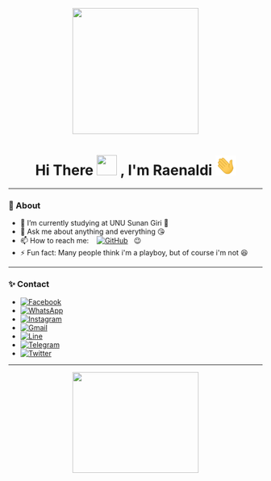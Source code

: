 <p align="Center" ><img src="https://media.giphy.com/media/Ah9vTPGM6xLveTK2Pk/giphy.gif" height="250px" width ="250px"></p>
<h1 align="Center">  Hi There <img src="https://media.giphy.com/media/AstG9R5P41eqV80ggV/giphy.gif" height="40px" width="40px"> , I'm Raenaldi <img src="https://raw.githubusercontent.com/ABSphreak/ABSphreak/master/gifs/Hi.gif" width="40px" /> </h1>

---------------------------------------------------------------------------------------------------------------------------------------------------------------------------------

### :boy: About
- 🔭 I’m currently studying at UNU Sunan Giri :school:
- 💬 Ask me about anything and everything :kissing_heart:
- 📫 How to reach me: &nbsp;&nbsp; [![GitHub](https://img.shields.io/badge/--181717?logo=github&logoColor=ffffff)](https://s.id/avidriss) &nbsp; :wink:
- ⚡ Fun fact: Many people think i'm a playboy, but of course i'm not :satisfied:

---------------------------------------------------------------------------------------------------------------------------------------------------------------------------------

### ✨ Contact

- [![Facebook](https://img.shields.io/badge/Facebook-%231877F2.svg?style=for-the-badge&logo=Facebook&logoColor=white)](https://www.facebook.com/avidriss)
- [![WhatsApp](https://img.shields.io/badge/WhatsApp-25D366?style=for-the-badge&logo=whatsapp&logoColor=white)](https://wa.me/+6288226243712)
- [![Instagram](https://img.shields.io/badge/Instagram-%23E4405F.svg?style=for-the-badge&logo=Instagram&logoColor=white)](https://www.instagram.com/avidriss)
- [![Gmail](https://img.shields.io/badge/Gmail-D14836?style=for-the-badge&logo=gmail&logoColor=white)](mailto:putraavid2002@gmail.com)
- [![Line](https://img.shields.io/badge/Line-00C300?style=for-the-badge&logo=line&logoColor=white)](https://line.me/ti/p/KCp7epSvW7)
- [![Telegram](https://img.shields.io/badge/Telegram-2CA5E0?style=for-the-badge&logo=telegram&logoColor=white)](https://t.me/avidriss)
- [![Twitter](https://img.shields.io/badge/Twitter-%231DA1F2.svg?style=for-the-badge&logo=Twitter&logoColor=white)](https://www.twitter.com/@avidriss)

---------------------------------------------------------------------------------------------------------------------------------------------------------------------------------

<p align="Center" ><img src="https://media.giphy.com/media/vmGjjH1XOjViEfbBfZ/giphy.gif" height="200px" width ="250px"></p>
